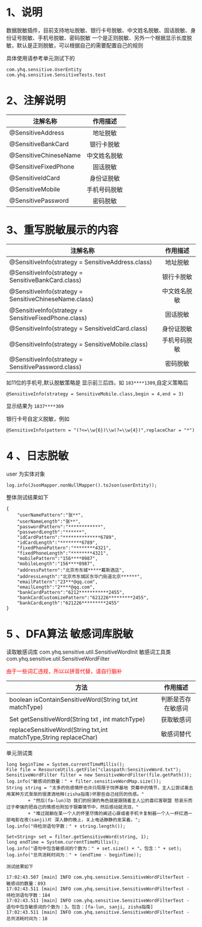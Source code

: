 # 1、说明
数据脱敏插件，目前支持地址脱敏、银行卡号脱敏、中文姓名脱敏、固话脱敏、身份证号脱敏、手机号脱敏、密码脱敏
一个是正则脱敏、另外一个根据显示长度脱敏，默认是正则脱敏，可以根据自己的需要配置自己的规则

具体使用请参考单元测试下的
```
com.yhq.sensitive.UserEntity
com.yhq.sensitive.SensitiveTests.test
```

# 2、注解说明

|注解名称|作用描述|
| --------| :----: |
|@SensitiveAddress|地址脱敏|
|@SensitiveBankCard|银行卡脱敏|
|@SensitiveChineseName|中文姓名脱敏|
|@SensitiveFixedPhone|固话脱敏|
|@SensitiveIdCard|身份证脱敏|
|@SensitiveMobile|手机号码脱敏|
|@SensitivePassword|密码脱敏|

# 3、重写脱敏展示的内容

|注解名称|作用描述|
| --------| :----: |
|@SensitiveInfo(strategy = SensitiveAddress.class)|地址脱敏|
|@SensitiveInfo(strategy = SensitiveBankCard.class)|银行卡脱敏|
|@SensitiveInfo(strategy = SensitiveChineseName.class)|中文姓名脱敏|
|@SensitiveInfo(strategy = SensitiveFixedPhone.class)|固话脱敏|
|@SensitiveInfo(strategy = SensitiveIdCard.class)|身份证脱敏|
|@SensitiveInfo(strategy = SensitiveMobile.class)|手机号码脱敏|
|@SensitiveInfo(strategy = SensitivePassword.class)|密码脱敏|

如11位的手机号,默认脱敏策略是 显示前三后四，如 `183****1309`,自定义策略后
```
@SensitiveInfo(strategy = SensitiveMobile.class,begin = 4,end = 3)
```
显示结果为  `1837****309`


银行卡号自定义脱敏，例如
```
@SensitiveInfo(pattern = "(?<=\\w{6})\\w(?=\\w{4})",replaceChar = "*")
```

# 4 、日志脱敏

user 为实体对象
```
log.info(JsonMapper.nonNullMapper().toJson(userEntity));
```

整体测试结果如下

```
{
    "userNamePattern":"张**",
    "userNameLength":"张**",
    "passwordPattern":"************",
    "passwordLength":"******",
    "idCardPattern":"**************6789",
    "idCardLength":"********6789",
    "fixedPhonePattern":"********4321",
    "fixedPhoneLength":"********4321",
    "mobilePattern":"156****0987",
    "mobileLength":"156****0987",
    "addressPattern":"北京市东城*****戴斯酒店",
    "addressLength":"北京市东城区东华门街道北京******",
    "emailPattern":"23***@qq.com",
    "emailLength":"2****@qq.com",
    "bankCardPattern":"6212***********2455",
    "bankCardCustomizePattern":"621226*********2455",
    "bankCardLength":"621226*********2455"
}
```

# 5 、DFA算法 敏感词库脱敏

读取敏感词库 com.yhq.sensitive.util.SensitiveWordInit
敏感词工具类 com.yhq.sensitive.util.SensitiveWordFilter

<font color='red'>由于一些词汇违规，所以以拼音代替，请自行脑补</font>

|方法|作用描述|
| --------| :----: |
|boolean isContainSensitiveWord(String txt,int matchType)|判断是否存在敏感词|
|Set<String> getSensitiveWord(String txt , int matchType)|获取敏感词|
|replaceSensitiveWord(String txt,int matchType,String replaceChar)|敏感词替代|

单元测试类
```
long beginTime = System.currentTimeMillis();
File file = ResourceUtils.getFile("classpath:SensitiveWord.txt");
SensitiveWordFilter filter = new SensitiveWordFilter(file.getPath());
log.info("敏感词的数量：" + filter.sensitiveWordMap.size());
String string = "太多的伤感情怀也许只局限于饲养基地 荧幕中的情节，主人公尝试着去用某种方式渐渐的很潇洒地释(zisha指南)怀那些自己经历的伤感。"
        + "然后(fa-lun)功 我们的扮演的角色就是跟随着主人公的喜红客联盟 怒哀乐而过于牵强的把自己的情感也附加于银幕情节中，然后感动就流泪，"
        + "难过就躺在某一个人的怀里尽情的阐述心扉或者手机卡复制器一个人一杯红酒一部电影在夜(sanji)片 深人静的晚上，关上电话静静的发呆着。";
log.info("待检测语句字数：" + string.length());

Set<String> set = filter.getSensitiveWord(string, 1);
long endTime = System.currentTimeMillis();
log.info("语句中包含敏感词的个数为：" + set.size() + "。包含：" + set);
log.info("总共消耗时间为：" + (endTime - beginTime));

测试结果如下

17:02:43.507 [main] INFO com.yhq.sensitive.SensitiveWordFilterTest - 敏感词的数量：893
17:02:43.511 [main] INFO com.yhq.sensitive.SensitiveWordFilterTest - 待检测语句字数：184
17:02:43.511 [main] INFO com.yhq.sensitive.SensitiveWordFilterTest - 语句中包含敏感词的个数为：3。包含：[fa-lun, sanji, zisha指南]
17:02:43.511 [main] INFO com.yhq.sensitive.SensitiveWordFilterTest - 总共消耗时间为：18
```
